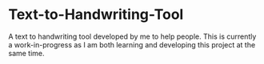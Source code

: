# Text-to-Handwriting-Tool
A text to handwriting tool developed by me to help people. This is currently a work-in-progress as I am both learning and developing this project at the same time.
